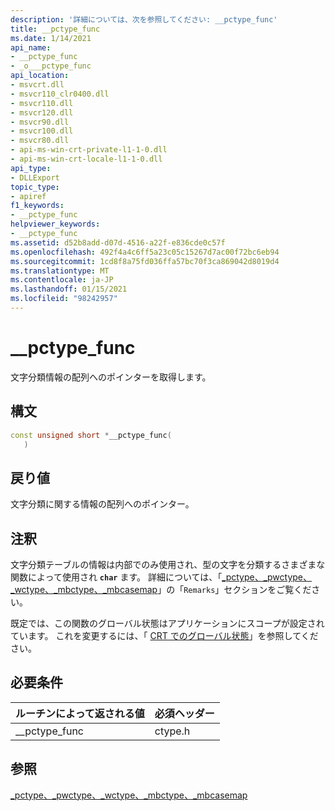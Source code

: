 ```yaml
---
description: '詳細については、次を参照してください: __pctype_func'
title: __pctype_func
ms.date: 1/14/2021
api_name:
- __pctype_func
- _o___pctype_func
api_location:
- msvcrt.dll
- msvcr110_clr0400.dll
- msvcr110.dll
- msvcr120.dll
- msvcr90.dll
- msvcr100.dll
- msvcr80.dll
- api-ms-win-crt-private-l1-1-0.dll
- api-ms-win-crt-locale-l1-1-0.dll
api_type:
- DLLExport
topic_type:
- apiref
f1_keywords:
- __pctype_func
helpviewer_keywords:
- __pctype_func
ms.assetid: d52b8add-d07d-4516-a22f-e836cde0c57f
ms.openlocfilehash: 492f4a4c6ff5a23c05c15267d7ac00f72bc6eb94
ms.sourcegitcommit: 1cd8f8a75fd036ffa57bc70f3ca869042d8019d4
ms.translationtype: MT
ms.contentlocale: ja-JP
ms.lasthandoff: 01/15/2021
ms.locfileid: "98242957"
---
```

# <a name="__pctype_func"></a>__pctype_func

文字分類情報の配列へのポインターを取得します。

## <a name="syntax"></a>構文

```cpp
const unsigned short *__pctype_func(
   )
```

## <a name="return-value"></a>戻り値

文字分類に関する情報の配列へのポインター。

## <a name="remarks"></a>注釈

文字分類テーブルの情報は内部でのみ使用され、型の文字を分類するさまざまな関数によって使用され **`char`** ます。 詳細については、「[_pctype、_pwctype、_wctype、_mbctype、_mbcasemap](../c-runtime-library/pctype-pwctype-wctype-mbctype-mbcasemap.md)」の「`Remarks`」セクションをご覧ください。

既定では、この関数のグローバル状態はアプリケーションにスコープが設定されています。 これを変更するには、「 [CRT でのグローバル状態](global-state.md)」を参照してください。

## <a name="requirements"></a>必要条件

|ルーチンによって返される値|必須ヘッダー|
|-------------|---------------------|
|__pctype_func|ctype.h|

## <a name="see-also"></a>参照

[_pctype、_pwctype、_wctype、_mbctype、_mbcasemap](../c-runtime-library/pctype-pwctype-wctype-mbctype-mbcasemap.md)
